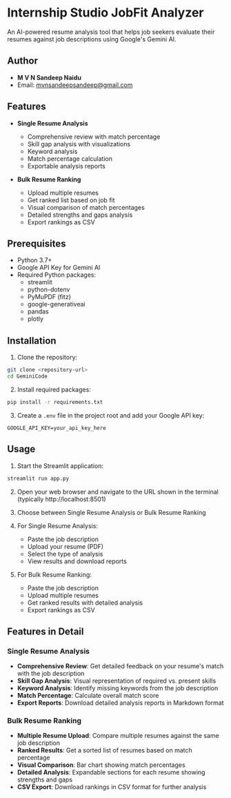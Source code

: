 # Internship Studio JobFit Analyzer

An AI-powered resume analysis tool that helps job seekers evaluate their resumes against job descriptions using Google's Gemini AI.

## Author
- **M V N Sandeep Naidu**
- Email: mvnsandeepsandeep@gmail.com

## Features

- **Single Resume Analysis**
  - Comprehensive review with match percentage
  - Skill gap analysis with visualizations
  - Keyword analysis
  - Match percentage calculation
  - Exportable analysis reports

- **Bulk Resume Ranking**
  - Upload multiple resumes
  - Get ranked list based on job fit
  - Visual comparison of match percentages
  - Detailed strengths and gaps analysis
  - Export rankings as CSV

## Prerequisites

- Python 3.7+
- Google API Key for Gemini AI
- Required Python packages:
  - streamlit
  - python-dotenv
  - PyMuPDF (fitz)
  - google-generativeai
  - pandas
  - plotly

## Installation

1. Clone the repository:
```bash
git clone <repository-url>
cd GeminiCode
```

2. Install required packages:
```bash
pip install -r requirements.txt
```

3. Create a `.env` file in the project root and add your Google API key:
```
GOOGLE_API_KEY=your_api_key_here
```

## Usage

1. Start the Streamlit application:
```bash
streamlit run app.py
```

2. Open your web browser and navigate to the URL shown in the terminal (typically http://localhost:8501)

3. Choose between Single Resume Analysis or Bulk Resume Ranking

4. For Single Resume Analysis:
   - Paste the job description
   - Upload your resume (PDF)
   - Select the type of analysis
   - View results and download reports

5. For Bulk Resume Ranking:
   - Paste the job description
   - Upload multiple resumes
   - Get ranked results with detailed analysis
   - Export rankings as CSV

## Features in Detail

### Single Resume Analysis
- **Comprehensive Review**: Get detailed feedback on your resume's match with the job description
- **Skill Gap Analysis**: Visual representation of required vs. present skills
- **Keyword Analysis**: Identify missing keywords from the job description
- **Match Percentage**: Calculate overall match score
- **Export Reports**: Download detailed analysis reports in Markdown format

### Bulk Resume Ranking
- **Multiple Resume Upload**: Compare multiple resumes against the same job description
- **Ranked Results**: Get a sorted list of resumes based on match percentage
- **Visual Comparison**: Bar chart showing match percentages
- **Detailed Analysis**: Expandable sections for each resume showing strengths and gaps
- **CSV Export**: Download rankings in CSV format for further analysis

